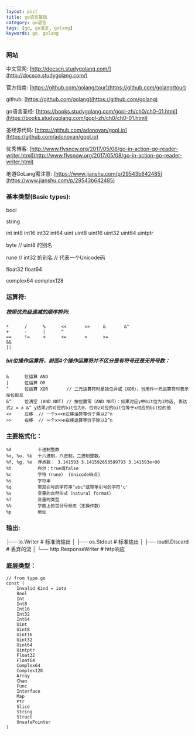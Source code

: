 ```yaml
---
layout: post
title: go语言基础
category: go语言
tags: [go, go语言, golang]
keywords: go, golang
---
```


### 网站
中文官网: [http://docscn.studygolang.com/](http://docscn.studygolang.com/)

官方指南: [https://github.com/golang/tour](https://github.com/golang/tour)

github: [https://github.com/golang](https://github.com/golang)

go语言圣经: [https://books.studygolang.com/gopl-zh/ch0/ch0-01.html](https://books.studygolang.com/gopl-zh/ch0/ch0-01.html)

圣经源代码: [https://github.com/adonovan/gopl.io](https://github.com/adonovan/gopl.io)

优秀博客: [http://www.flysnow.org/2017/05/08/go-in-action-go-reader-writer.html](http://www.flysnow.org/2017/05/08/go-in-action-go-reader-writer.html)

地道GoLang需注意: [https://www.jianshu.com/p/29543b642485](https://www.jianshu.com/p/29543b642485)
### 基本类型(Basic types):
bool

string

int  int8  int16  int32  int64
uint uint8 uint16 uint32 uint64 uintptr

byte // uint8 的别名

rune // int32 的别名
     // 代表一个Unicode码

float32 float64

complex64 complex128

### 运算符:
##### 按照优先级递减的顺序排列:
```
*      /      %      <<       >>     &       &^
+      -      |      ^
==     !=     <      <=       >      >=
&&
||
```
##### bit位操作运算符，前面4个操作运算符并不区分是有符号还是无符号数：
```
&      位运算 AND
|      位运算 OR
^      位运算 XOR       // 二元运算符时是按位异或（XOR），当用作一元运算符时表示按位取反
&^     位清空 (AND NOT) // 按位置零（AND NOT）：如果对应y中bit位为1的话, 表达式z = x &^ y结果z的对应的bit位为0，否则z对应的bit位等于x相应的bit位的值
<<     左移  // 一个x<<n左移运算等价于乘以2^n
>>     右移  // 一个x>>n右移运算等价于除以2^n
```
### 主要格式化：
```
%d          十进制整数
%x, %o, %b  十六进制，八进制，二进制整数。
%f, %g, %e  浮点数： 3.141593 3.141592653589793 3.141593e+00
%t          布尔：true或false
%c          字符（rune） (Unicode码点)
%s          字符串
%q          带双引号的字符串"abc"或带单引号的字符'c'
%v          变量的自然形式（natural format）
%T          变量的类型
%%          字面上的百分号标志（无操作数）
%p          地址
```
### 输出:
├── io.Writer                # 标准流输出
│   ├── os.Stdout            # 标准输出
│   ├── ioutil.Discard       # 丢弃的流
│   └── http.ResponseWriter  # http响应
### 底层类型：
```
// from type.go
const (
	Invalid Kind = iota
	Bool
	Int
	Int8
	Int16
	Int32
	Int64
	Uint
	Uint8
	Uint16
	Uint32
	Uint64
	Uintptr
	Float32
	Float64
	Complex64
	Complex128
	Array
	Chan
	Func
	Interface
	Map
	Ptr
	Slice
	String
	Struct
	UnsafePointer
)
```
